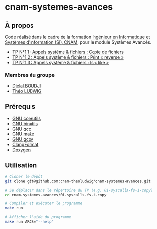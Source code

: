 # cnam-systemes-avances

## À propos

Code réalisé dans le cadre de la formation [Ingénieur en Informatique et Systèmes d'Information (SI), CNAM](https://www.itii-alsace.fr/formations/informatique-et-systemes-dinformation-le-cnam/), pour le module Systèmes Avancés.

- [TP N°1.1 : Appels système & fichiers : Copie de fichiers](./01-syscalls-fs-1-copy)
- [TP N°1.2 : Appels système & fichiers : Print « reverse »](./01-syscalls-fs-2-reverse)
- [TP N°1.3 : Appels système & fichiers : ls « like »](./01-syscalls-fs-3-ls)

### Membres du groupe

- [Djelal BOUDJI](https://github.com/djelalb)
- [Théo LUDWIG](https://gitlab.com/theoludwig)

## Prérequis

- [GNU coreutils](https://www.gnu.org/software/coreutils/)
- [GNU binutils](https://www.gnu.org/software/binutils/)
- [GNU gcc](https://gcc.gnu.org/)
- [GNU make](https://www.gnu.org/software/make/)
- [GNU gcov](https://gcc.gnu.org/onlinedocs/gcc/Gcov.html)
- [ClangFormat](https://clang.llvm.org/docs/ClangFormat.html)
- [Doxygen](https://www.doxygen.nl/)

## Utilisation

```sh
# Cloner le dépôt
git clone git@github.com:cnam-theoludwig/cnam-systemes-avances.git

# Se déplacer dans le répertoire du TP (e.g. 01-syscalls-fs-1-copy)
cd cnam-systemes-avances/01-syscalls-fs-1-copy

# Compiler et exécuter le programme
make run

# Afficher l'aide du programme
make run ARGS="--help"
```
